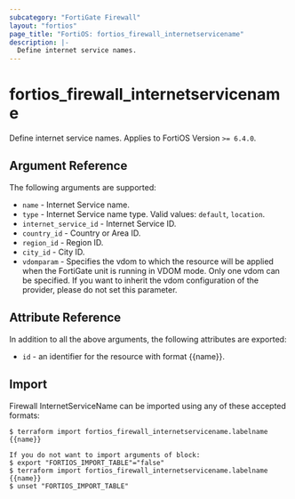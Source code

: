 ```yaml
---
subcategory: "FortiGate Firewall"
layout: "fortios"
page_title: "FortiOS: fortios_firewall_internetservicename"
description: |-
  Define internet service names.
---
```


# fortios_firewall_internetservicename
Define internet service names. Applies to FortiOS Version `>= 6.4.0`.

## Argument Reference

The following arguments are supported:

* `name` - Internet Service name.
* `type` - Internet Service name type. Valid values: `default`, `location`.
* `internet_service_id` - Internet Service ID.
* `country_id` - Country or Area ID.
* `region_id` - Region ID.
* `city_id` - City ID.
* `vdomparam` - Specifies the vdom to which the resource will be applied when the FortiGate unit is running in VDOM mode. Only one vdom can be specified. If you want to inherit the vdom configuration of the provider, please do not set this parameter.


## Attribute Reference

In addition to all the above arguments, the following attributes are exported:
* `id` - an identifier for the resource with format {{name}}.

## Import

Firewall InternetServiceName can be imported using any of these accepted formats:
```
$ terraform import fortios_firewall_internetservicename.labelname {{name}}

If you do not want to import arguments of block:
$ export "FORTIOS_IMPORT_TABLE"="false"
$ terraform import fortios_firewall_internetservicename.labelname {{name}}
$ unset "FORTIOS_IMPORT_TABLE"
```
